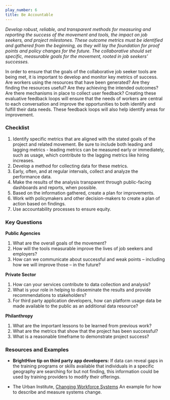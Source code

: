 ```yaml
---
play_number: 6
title: Be Accountable
---
```

*Develop robust, reliable, and transparent methods for measuring and reporting the success of the movement and tools, the impact on job seekers, and project milestones. These outcome metrics must be identified and gathered from the beginning, as they will lay the foundation for proof points and policy changes for the future. The collaborative should set specific, measurable goals for the movement, rooted in job seekers’ successes.*

In order to ensure that the goals of the collaborative job seeker tools are being met, it is important to develop and monitor key metrics of success. Are workers using the resources that have been generated? Are they finding the resources useful? Are they achieving the intended outcomes? Are there mechanisms in place to collect user feedback? Creating these evaluative feedback loops will ensure that the needs of workers are central to each conversation and improve the opportunities to both identify and fulfill their data needs. These feedback loops will also help identify areas for improvement.

### Checklist
1. Identify specific metrics that are aligned with the stated goals of the project and related movement. Be sure to include both leading and lagging metrics - leading metrics can be measured early or immediately, such as usage, which contribute to the lagging metrics like hiring increases.
2. Develop a method for collecting data for these metrics.
3. Early, often, and at regular intervals, collect and analyze the performance data.
4. Make the results of the analysis transparent through public-facing dashboards and reports, when possible.
5. Based on the information gathered, create a plan for improvements.
6. Work with policymakers and other decision-makers to create a plan of action based on findings.
7. Use accountability processes to ensure equity.

### Key Questions
**Public Agencies**
1. What are the overall goals of the movement? 
2. How will the tools measurable improve the lives of job seekers and employers?
3. How can we communicate about successful and weak points – including how we will improve those – in the future?

**Private Sector**
1. How can your services contribute to data collection and analysis?
2. What is your role in helping to disseminate the results and provide recommendations to stakeholders?
3. For third party application developers, how can platform usage data be made available to the public as an additional data resource? 

**Philanthropy**
1. What are the important lessons to be learned from previous work?
2. What are the metrics that show that the project has been successful?
3. What is a reasonable timeframe to demonstrate project success?

### Resources and Examples
* **BrightHive tip on third party app developers:** If data can reveal gaps in the training programs or skills available that individuals in a specific geography are searching for but not finding, this information could be used by training providers to modify their offerings. 

* The Urban Institute, [Changing Workforce Systems](https://www.urban.org/sites/default/files/publication/88301/changing_workforce_systems2.pdf)
    An example for how to describe and measure systems change.

